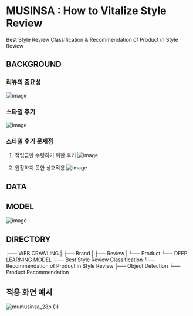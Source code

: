 # MUSINSA : How to Vitalize Style Review
Best Style Review Classification & Recommendation of Product in Style Review

## BACKGROUND
### 리뷰의 중요성

![image](https://github.com/ASAC-DL/MUSINSA/assets/126679650/03083ad7-7a6b-4bd2-b0f5-4b4cf39526c9)

### 스타일 후기

![image](https://github.com/ASAC-DL/MUSINSA/assets/126679650/2d974386-93c6-4340-a933-9234d0d7b9d3)

### 스타일 후기 문제점

1. 적립금만 수령하기 위한 후기
![image](https://github.com/ASAC-DL/MUSINSA/assets/126679650/57662599-4957-4fff-8aae-b0c2a5008c1f)

2. 원활하지 못한 상호작용
![image](https://github.com/ASAC-DL/MUSINSA/assets/126679650/40a5b5bb-55bb-4307-b3f2-33c3b2c19465)

## DATA

## MODEL
![image](https://github.com/ASAC-DL/MUSINSA/assets/126679650/93faea4f-0375-466b-a613-38f84913ca79)

## DIRECTORY
├── WEB CRAWLING
|   ├── Brand
|   ├── Review
|   └── Product 
└──  DEEP LEARNING MODEL
    ├── Best Style Review Classification
    └── Recommendation of Product in Style Review
        ├── Object Detection
        └── Product Recommendation

## 적용 화면 예시
![mumusinsa_28p (1)](https://github.com/ASAC-DL/MUSINSA/assets/126679650/b8e4e9c2-a36e-4f02-b457-202010681741)

